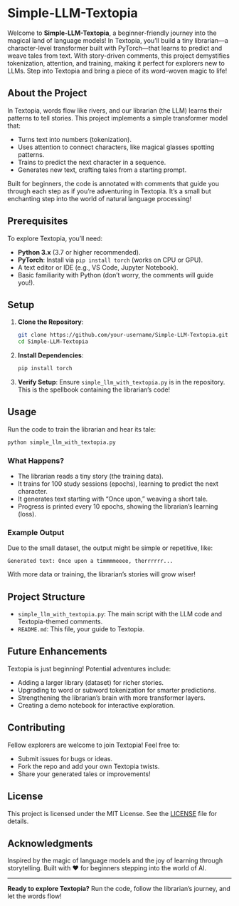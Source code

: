 # Simple-LLM-Textopia

Welcome to **Simple-LLM-Textopia**, a beginner-friendly journey into the magical land of language models! In Textopia, you’ll build a tiny librarian—a character-level transformer built with PyTorch—that learns to predict and weave tales from text. With story-driven comments, this project demystifies tokenization, attention, and training, making it perfect for explorers new to LLMs. Step into Textopia and bring a piece of its word-woven magic to life!

## About the Project

In Textopia, words flow like rivers, and our librarian (the LLM) learns their patterns to tell stories. This project implements a simple transformer model that:
- Turns text into numbers (tokenization).
- Uses attention to connect characters, like magical glasses spotting patterns.
- Trains to predict the next character in a sequence.
- Generates new text, crafting tales from a starting prompt.

Built for beginners, the code is annotated with comments that guide you through each step as if you’re adventuring in Textopia. It’s a small but enchanting step into the world of natural language processing!

## Prerequisites

To explore Textopia, you’ll need:
- **Python 3.x** (3.7 or higher recommended).
- **PyTorch**: Install via `pip install torch` (works on CPU or GPU).
- A text editor or IDE (e.g., VS Code, Jupyter Notebook).
- Basic familiarity with Python (don’t worry, the comments will guide you!).

## Setup

1. **Clone the Repository**:
   ```bash
   git clone https://github.com/your-username/Simple-LLM-Textopia.git
   cd Simple-LLM-Textopia
   ```

2. **Install Dependencies**:
   ```bash
   pip install torch
   ```

3. **Verify Setup**:
   Ensure `simple_llm_with_textopia.py` is in the repository. This is the spellbook containing the librarian’s code!

## Usage

Run the code to train the librarian and hear its tale:
```bash
python simple_llm_with_textopia.py
```

### What Happens?
- The librarian reads a tiny story (the training data).
- It trains for 100 study sessions (epochs), learning to predict the next character.
- It generates text starting with “Once upon,” weaving a short tale.
- Progress is printed every 10 epochs, showing the librarian’s learning (loss).

### Example Output
Due to the small dataset, the output might be simple or repetitive, like:
```
Generated text: Once upon a timmmmeeee, therrrrrr...
```
With more data or training, the librarian’s stories will grow wiser!

## Project Structure

- `simple_llm_with_textopia.py`: The main script with the LLM code and Textopia-themed comments.
- `README.md`: This file, your guide to Textopia.

## Future Enhancements

Textopia is just beginning! Potential adventures include:
- Adding a larger library (dataset) for richer stories.
- Upgrading to word or subword tokenization for smarter predictions.
- Strengthening the librarian’s brain with more transformer layers.
- Creating a demo notebook for interactive exploration.

## Contributing

Fellow explorers are welcome to join Textopia! Feel free to:
- Submit issues for bugs or ideas.
- Fork the repo and add your own Textopia twists.
- Share your generated tales or improvements!

## License

This project is licensed under the MIT License. See the [LICENSE](LICENSE) file for details.

## Acknowledgments

Inspired by the magic of language models and the joy of learning through storytelling. Built with ❤️ for beginners stepping into the world of AI.

---

**Ready to explore Textopia?** Run the code, follow the librarian’s journey, and let the words flow!
